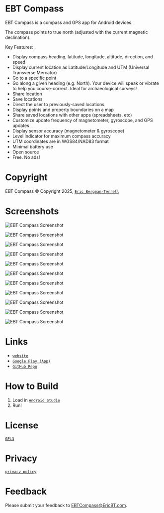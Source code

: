 # EBT Compass

EBT Compass is a compass and GPS app for Android devices.

The compass points to true north (adjusted with the current magnetic declination).

Key Features:

* Display compass heading, latitude, longitude, altitude, direction, and speed
* Display current location as Latitude/Longitude and UTM (Universal Transverse Mercator)
* Go to a specific point
* Go along a given heading (e.g. North). Your device will speak or vibrate to help you course-correct. Ideal for archaeological surveys!
* Share location
* Save locations
* Direct the user to previously-saved locations
* Display points and property boundaries on a map
* Share saved locations with other apps (spreadsheets, etc)
* Customize update frequency of magnetometer, gyroscope, and GPS updates
* Display sensor accuracy (magnetometer & gyroscope)
* Level indicator for maximum compass accuracy
* UTM coordinates are in WGS84/NAD83 format
* Minimal battery use
* Open source
* Free. No ads!
    
# Copyright

EBT Compass &#169; Copyright 2025, [`Eric Bergman-Terrell`](https://www.ericbt.com)

# Screenshots

![`EBT Compass Screenshot`](https://www.ericbt.com/artwork/ebt_compass/main.png "EBT Compass")

![`EBT Compass Screenshot`](https://www.ericbt.com/artwork/ebt_compass/point.png "Go to a Point")

![`EBT Compass Screenshot`](https://www.ericbt.com/artwork/ebt_compass/line.png "Go in a Line")

![`EBT Compass Screenshot`](https://www.ericbt.com/artwork/ebt_compass/share.png "Share Location")

![`EBT Compass Screenshot`](https://www.ericbt.com/artwork/ebt_compass/settings.png "Settings")

![`EBT Compass Screenshot`](https://www.ericbt.com/artwork/ebt_compass/save_point.png "Save Point")

![`EBT Compass Screenshot`](https://www.ericbt.com/artwork/ebt_compass/points.png "Points")

![`EBT Compass Screenshot`](https://www.ericbt.com/artwork/ebt_compass/import-1.png "Importing Points: Step 1")

![`EBT Compass Screenshot`](https://www.ericbt.com/artwork/ebt_compass/import-2.png "Importing Points: Step 2")

![`EBT Compass Screenshot`](https://www.ericbt.com/artwork/ebt_compass/import-3.png "Importing Points: Step 3")

![`EBT Compass Screenshot`](https://www.ericbt.com/artwork/ebt_compass/map.png "Map")

# Links

* [`website`](https://www.ericbt.com/ebt_compass)
* [`Google Play (App)`](https://play.google.com/store/apps/details?id=com.ericbt.ebtcompass)
* [`GitHub Repo`](https://github.com/EricTerrell/EBTCompass)

# How to Build

1.  Load in [`Android Studio`](https://developer.android.com/studio)
2.  Run!

# License

[`GPL3`](https://www.gnu.org/licenses/gpl-3.0.en.html)

# Privacy

[`privacy policy`](https://www.ericbt.com/ebt_compass/privacypolicy)

# Feedback

Please submit your feedback to EBTCompass@EricBT.com.